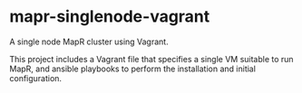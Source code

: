 mapr-singlenode-vagrant
=======================

A single node MapR cluster using Vagrant.

This project includes a Vagrant file that specifies a single VM suitable to run MapR, 
and ansible playbooks to perform the installation and initial configuration.

